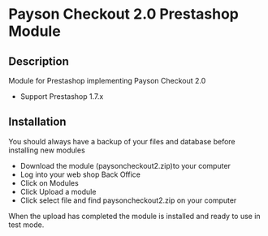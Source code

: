 # Payson Checkout 2.0 Prestashop Module

## Description

Module for Prestashop implementing Payson Checkout 2.0
* Support Prestashop 1.7.x

## Installation

You should always have a backup of your files and database before installing new modules
* Download the module (paysoncheckout2.zip)to your computer 
* Log into your web shop Back Office
* Click on Modules
* Click Upload a module
* Click select file and find paysoncheckout2.zip on your computer

When the upload has completed the module is installed and ready to use in test mode.
